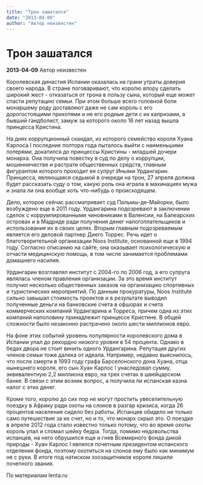 ```yaml
---
title: "Трон зашатался"
date: "2013-04-09"
author: "Автор неизвестен"
---
```


# Трон зашатался

**2013-04-09** Автор неизвестен

Королевская династия Испании оказалась на грани утраты доверия своего народа. В стране поговаривают, что королю впору сделать широкий жест - отказаться от трона в пользу сына, который еще может спасти репутацию семьи. При этом больше всего головной боли монаршему роду доставляют даже не сам король с его дорогостоящими прихотями и не его родные дети с их капризами, а бывший гандболист, замуж за которого около 16 лет назад вышла принцесса Кристина.

На днях коррупционный скандал, из которого семейство короля Хуана Карлоса I последние полтора года пыталось выйти с наименьшими потерями, докатился до принцессы Кристины - младшей дочери монарха. Она получила повестку в суд по делу о коррупции, мошенничестве и растрате общественных средств, главным фигурантом которого проходит ее супруг Иньяки Урдангарин. Принцесса, являющаяся седьмой в очереди на трон, 27 апреля должна будет рассказать суду о том, какую роль она играла в махинациях мужа и знала ли она вообще хоть что-нибудь о происходящем.

Дело, которое сейчас рассматривает суд Пальмы-де-Майорки, было возбуждено еще в 2011 году. Урдангарина подозревают в заключении сделок с коррумпированными чиновниками в Валенсии, на Балеарских островах и в Мадриде ради получения денег налогоплательщиков и использования их в своих целях. Вторым главным подозреваемым является его деловой партнер Диего Торрес. Речь идет о благотворительной организации Noos Institute, основанной еще в 1994 году. Согласно описанию на сайте, она оказывает психологическую и отчасти медицинскую помощь, в том числе занимается проблемами домашнего насилия.

Урдангарин возглавлял институт с 2004-го по 2006 год, а его супруга являлась членом правления организации. За это время институт получил несколько общественных заказов на организацию спортивных и туристических мероприятий. По данным прокуратуры, Noos Institute сильно завышал стоимость проектов и в результате выводил полученные деньги на банковские счета в офшорах и счета коммерческих компаний Урдангарина и Торреса, причем одна из этих компаний наполовину принадлежит принцессе Кристине. В общей сложности было незаконно растрачено около шести миллионов евро.

На фоне этих событий уровень популярности королевского дома в Испании упал до рекордно низкого уровня в 54 процента. Однако в бедах двора не стоит винить одного Урдангарина. Репутация других членов семьи тоже далека от идеала. Например, недавно выяснилось, что после смерти в 1993 году графа Барселонского дона Хуана, отца нынешнего короля, его сын Хуан Карлос I унаследовал сумму, эквивалентную 2,2 миллиона евро, на трех счетах в швейцарском банке. В связи с этим возник вопрос, а получила ли испанская казна налог с этих денег.

Кроме того, королю до сих пор не могут простить увеселительную поездку в Африку ради охоты на слонов в разгар кризиса, когда 26 процентов населения сидело без работы. Испанцев обидело не только само путешествие за их счет, но и то, что монарх скрыл это. О поездке в апреле 2012 года стало известно только потому, что во время охоты король упал и сломал шейку бедра. Тогда, помимо недовольства испанцев, на него обрушился еще и гнев Всемирного фонда дикой природы - Хуан Карлос I являлся почетным президентом испанского отделения фонда, поэтому охотиться на слонов ему было как минимум не с руки. В итоге под натиском зоозащитников короля лишили почетного звания.

По материалам lenta.ru